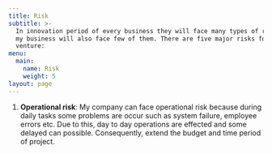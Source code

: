 ```yaml
---
title: Risk
subtitle: >-
  In innovation period of every business they will face many types of risks and
  my business will also face few of them. There are five major risks for my
  venture:
menu:
  main:
    name: Risk
    weight: 5
layout: page
---
```

1. **Operational risk**: My company can face operational risk because during daily tasks some problems are occur such as system failure, employee errors etc. Due to this, day to day operations are effected and some delayed can possible. Consequently, extend the budget and time period of project.
